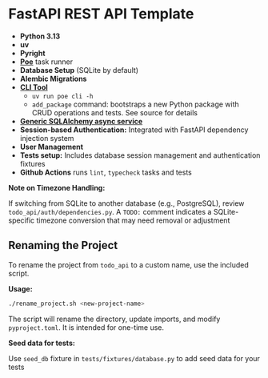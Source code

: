 # FastAPI REST API Template

- **Python 3.13**
- **uv**
- **Pyright**
- [**Poe**](https://github.com/nat-n/poethepoet) task runner
- **Database Setup** (SQLite by default)
- **Alembic Migrations**
- [**CLI Tool**](/todo_api/cli/__main__.py)
  - `uv run poe cli -h`
  - `add_package` command: bootstraps a new Python package with CRUD operations and tests. See source for details
- [**Generic SQLAlchemy async service**](todo_api/core/service/sqlalchemy.py)
- **Session-based Authentication:** Integrated with FastAPI dependency injection system
- **User Management**
- **Tests setup:** Includes database session management and authentication fixtures
- **Github Actions** runs `lint`, `typecheck` tasks and tests

**Note on Timezone Handling:**

If switching from SQLite to another database (e.g., PostgreSQL), review `todo_api/auth/dependencies.py`. A `TODO:` comment indicates a SQLite-specific timezone conversion that may need removal or adjustment

## Renaming the Project

To rename the project from `todo_api` to a custom name, use the included script.

**Usage:**

```bash
./rename_project.sh <new-project-name>
```

The script will rename the directory, update imports, and modify `pyproject.toml`. It is intended for one-time use.

**Seed data for tests:**

Use `seed_db` fixture in `tests/fixtures/database.py` to add seed data for your tests
